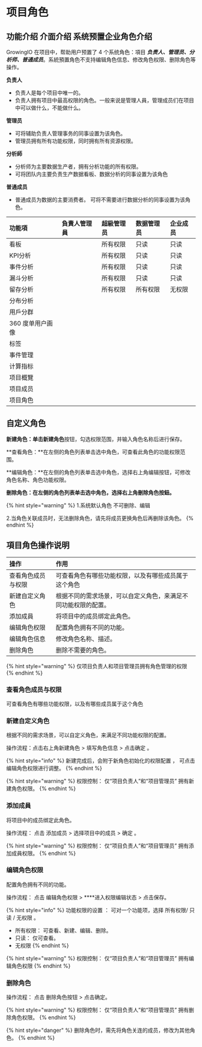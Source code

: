 # 项目角色

## 功能介绍     介面介绍    **系统预置企业角色介绍**

GrowingIO 在项目中，帮助用户预置了 4 个系统角色：項目 _**负责人、管理员、分析师、普通成员**_。系統預置角色不支持编辑角色信息、修改角色权限、删除角色等操作。



**负责人**

* 负责人是每个项目中唯一的。 
* 负责人拥有项目中最高权限的角色。一般来说是管理人員，管理成员们在项目中可以做什么，不能做什么。

**管理员**

* 可将辅助负责人管理事务的同事设置为该角色。
* 管理员拥有所有功能权限，同时拥有所有资源权限。

**分析師**

* 分析师为主要数据生产者，拥有分析功能的所有权限。
* 可将团队内主要负责生产数据看板、数据分析的同事设置为该角色

**普通成员**

* 普通成员为数据的主要消费者。 可将不需要进行数据分析的同事设置为该角色。



| 功能項 | 負責人管理員 | 超級管理员 | 数据管理员 | 企业成员  |
| :--- | :--- | :--- | :--- | :--- |
| 看板 |  | 所有权限 | 只读 | 只读 |
| KPI分析 |  | 所有权限 | 只读 | 只读 |
| 事件分析 |  | 所有权限 | 只读 | 只读 |
| 漏斗分析 |  | 所有权限 | 只读 | 只读 |
| 留存分析 |  | 所有权限 | 所有权限 | 无权限 |
| 分布分析 |  |  |  |  |
| 用戶分群 |  |  |  |  |
| 360 度单用户画像 |  |  |  |  |
| 标签 |  |  |  |  |
| 事件管理 |  |  |  |  |
| 计算指标 |  |  |  |  |
| 项目概覽 |  |  |  |  |
| 项目成员 |  |  |  |  |
| 项目角色 |  |  |  |  |

## **自定义角色**

**新建角色：**单击**新建角色**按钮，勾选权限范围，并输入角色名称后进行保存。

**查看角色：**在左侧的角色列表单击选中角色，可查看此角色的功能权限范围。

**编辑角色：**在左侧的角色列表单击选中角色，选择右上角编辑按钮，可修改角色名称、角色功能权限。

**刪除角色：**在左侧的角色列表单击选中角色**，**选择右上角刪除角色按鈕**。**  

{% hint style="warning" %}
1.系统默认角色 不可删除、编辑

2.当角色关联成员时，无法删除角色，请先将成员更换角色后再删除该角色。
{% endhint %}



## 項目角色操作说明

| 操作 | 作用 |
| :--- | :--- |
| 查看角色成员与权限 | 可查看角色有哪些功能权限，以及有哪些成员属于这个角色 |
| 新建自定义角色 | 根据不同的需求场景，可以自定义角色，来满足不同功能权限的配置。 |
| 添加成員 | 将项目中的成员绑定此角色。 |
| 编辑角色权限 | 配置角色拥有不同的功能。 |
| 编辑角色信息 | 修改角色名称、描述。 |
| 删除角色 | 删除不需要的角色。 |

{% hint style="warning" %}
仅项目负责人和项目管理员拥有角色管理的权限
{% endhint %}

### 

### 查看角色成员与权限

可查看角色有哪些功能权限，以及有哪些成员属于这个角色







### 新建自定义角色

根据不同的需求场景，可以自定义角色，来满足不同功能权限的配置。

操作流程：点击右上角新建角色 &gt;  填写角色信息 &gt; 点击确定 。 

{% hint style="info" %}
新建完成后，会附于新角色初始化的权限配置 ， 可点击 编辑角色权限进行调整。
{% endhint %}

{% hint style="warning" %}
权限控制： 仅“项目负责人”和“项目管理员” 拥有新建角色权限。
{% endhint %}

### 

### 添加成員

将项目中的成员绑定此角色。

操作流程： 点击 添加成员  &gt;  选择项目中的成员  &gt;   确定 。

{% hint style="warning" %}
权限控制： 仅“项目负责人”和“项目管理员” 拥有添加成員权限。
{% endhint %}





### 编辑角色权限

配置角色拥有不同的功能。

操作流程： 点击 编辑角色权限 &gt; ****进入权限编辑状态 &gt; 点击保存。 

{% hint style="info" %}
功能权限的设置 ： 可对一个功能项，选择 所有权限/ 只读 / 无权限 。

* 所有权限： 可查看、新建、编辑、删除。 
* 只读： 仅可查看。 
* 无权限
{% endhint %}



{% hint style="warning" %}
权限控制： 仅“项目负责人”和“项目管理员” 拥有编辑角色权限
{% endhint %}



### 删除角色

操作流程： 点击 删除角色按钮 &gt; 点击确定。



{% hint style="warning" %}
权限控制： 仅“项目负责人”和“项目管理员” 拥有删除角色权限。
{% endhint %}

{% hint style="danger" %}
删除角色时，需先将角色关连的成员，修改为其他角色。
{% endhint %}




